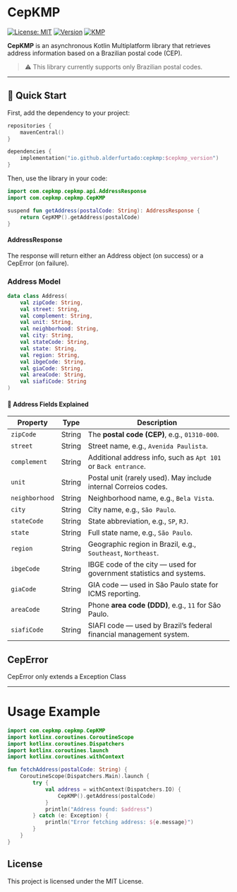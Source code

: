 # CepKMP
[![License: MIT](https://img.shields.io/badge/License-MIT-yellow.svg)](LICENSE)
[![Version](https://img.shields.io/badge/version%20-1.0.0-blue)](https://github.com/AlderFurtado/cep-kmp/releases/tag/1.0.0)
[![KMP](https://img.shields.io/badge/Kotlin%20-Multiplatform-purple)](https://github.com/AlderFurtado/cep-kmp/releases/tag/1.0.0)


**CepKMP** is an asynchronous Kotlin Multiplatform library that retrieves address information based on a Brazilian postal code (CEP).

> ⚠️ This library currently supports only Brazilian postal codes.

---

## 🚀 Quick Start

First, add the dependency to your project:

```kotlin
repositories {
    mavenCentral()
}

dependencies {
    implementation("io.github.alderfurtado:cepkmp:$cepkmp_version")
}
```

Then, use the library in your code:

```kotlin
import com.cepkmp.cepkmp.api.AddressResponse
import com.cepkmp.cepkmp.CepKMP

suspend fun getAddress(postalCode: String): AddressResponse {
    return CepKMP().getAddress(postalCode)
}
```

#### AddressResponse
The response will return either an Address object (on success) or a CepError (on failure).

### Address Model

```kotlin
data class Address(
    val zipCode: String,
    val street: String,
    val complement: String,
    val unit: String,
    val neighborhood: String,
    val city: String,
    val stateCode: String,
    val state: String,
    val region: String,
    val ibgeCode: String,
    val giaCode: String,
    val areaCode: String,
    val siafiCode: String
)
```

#### 🧾 Address Fields Explained

| Property       | Type   | Description                                                                 |
|----------------|--------|-----------------------------------------------------------------------------|
| `zipCode`      | String | The **postal code (CEP)**, e.g., `01310-000`.                               |
| `street`       | String | Street name, e.g., `Avenida Paulista`.                                      |
| `complement`   | String | Additional address info, such as `Apt 101` or `Back entrance`.              |
| `unit`         | String | Postal unit (rarely used). May include internal Correios codes.             |
| `neighborhood` | String | Neighborhood name, e.g., `Bela Vista`.                                      |
| `city`         | String | City name, e.g., `São Paulo`.                                               |
| `stateCode`    | String | State abbreviation, e.g., `SP`, `RJ`.                                       |
| `state`        | String | Full state name, e.g., `São Paulo`.                                         |
| `region`       | String | Geographic region in Brazil, e.g., `Southeast`, `Northeast`.               |
| `ibgeCode`     | String | IBGE code of the city — used for government statistics and systems.         |
| `giaCode`      | String | GIA code — used in São Paulo state for ICMS reporting.                      |
| `areaCode`     | String | Phone **area code (DDD)**, e.g., `11` for São Paulo.                        |
| `siafiCode`    | String | SIAFI code — used by Brazil’s federal financial management system.          |


## CepError

CepError only extends a Exception Class

---

# Usage Example

```Kotlin
import com.cepkmp.cepkmp.CepKMP
import kotlinx.coroutines.CoroutineScope
import kotlinx.coroutines.Dispatchers
import kotlinx.coroutines.launch
import kotlinx.coroutines.withContext

fun fetchAddress(postalCode: String) {
    CoroutineScope(Dispatchers.Main).launch {
        try {
            val address = withContext(Dispatchers.IO) {
                CepKMP().getAddress(postalCode)
            }
            println("Address found: $address")
        } catch (e: Exception) {
            println("Error fetching address: ${e.message}")
        }
    }
}
```

## License
This project is licensed under the MIT License.
